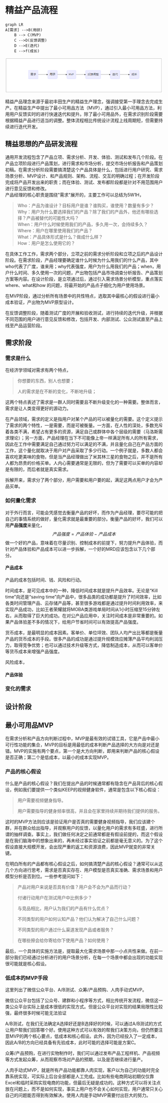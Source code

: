 # 精益产品流程

```mermaid
graph LR
A[需求] -->B(用研)
    B --> C(MVP)
    C -->D(反馈调整)
    D -->E(迭代)
    E -->f(成长)
```

![](/assets/精益产品流程.png)

精益产品理念来源于最初丰田生产的精益生产理念，强调接受第一手理念去完成生产。在精益生产中提出了最小可用品方法（MVP），通过引入最小可用品方法，利用用户反馈实时的进行快速迭代和提升。除了最小可用品外，在需求识别阶段需要根据精益产品进行适当的调整。整体流程相比传统设计流程上线周期短，但需要持续进行迭代开发。

## 精益思想的产品研发流程

通用开发流程包含了产品立项、需求分析、开发、体验、测试和发布几个阶段。在产品立项阶段进行产品策划，进行需求和市场分析，提交市场分析报告和产品策划初稿。在需求分析阶段需要搞清楚这个产品具体是什么，包括进行用户研究、需求场景分析、MVP设计、和产品规则、架构、流程、交互的明确过程；在开发阶段完成将产品开发出来的职责；而在体验、测试、发布都阶段都是针对不用范围用户进行意见反馈和修改。  
产品经理的核心职责是围绕"需求"展开的，主要工作可以总结为5W1H，

> Who：产品为谁设计？目标用户是谁？谁购买，谁使用？数量有多少？  
> Why：用户为什么要选择我们的产品？除了我们的产品外，他还有哪些选择？产品被替代的可能性大吗？  
> When：用户什么时候使用我们的产品，多久用一次，会持续多久？  
> Where：用户在哪里使用我们的产品？  
> What：产品具体形式是什么？做成什么样？  
> How：用户是怎么使用它的？

在具体工作工作，需求两个部分，立项之前的需求分析阶段和立项之后的产品设计阶段。在需求阶段，产品经理要确定谁什么时候为什么用我们的什么产品，其中who代表了广度，谁来用；why代表强度，用户为什么用我们的产品；when，用户什么时间、多久使用一次的问题，产出物包括产品市场调查分析报告、产品策划方案等内容。在设计阶段，是立项通过后，通过引入需求场景分析模型，重点落实where、what和how 的问题，将最开始的产品点子细化为用户使用场景。

在MVP阶段，通过分析所有场景中的共性特点，选取其中最核心的假设进行最小成本验证，产出物为MVP原型设计。

在反馈调整阶段，随着测试广度的开展和验收测试，进行持续的迭代升级，并根据不同范围的用户进行意见反馈和修改，包括开发、内部测试、公众测试直至产品上线至产品运营阶段。

## 需求阶段

### 需求是什么

在经济学领域对需求有两个特点，

> 你想要的东西，别人也想要；
>
> 人的需求是在不断的变化，不断地升级；

这两个特点表述了需求是一群人同时需要且不断升级变化的一种需要。整体而言，需求是让人类变得更好的源动力。

在产品领域，需求的定义是指用户对某个产品的可以被量化的需要。这个定义提示了需求的两个特性，一是需要，而是可被衡量。一方面，在人性的深处，多数充斥着各类不满，希望占有更多的资源，满足自己或群体中各个层级的需要（马洛斯需求理论）；另一方面，产品经理在当下不可能像上帝一样满足所有人的所有需求，因此在工作中需要满足自己通过努力可以满足的不满，并且量化自己在产品方面的工作，这个量化就取决于用户对产品采取了多少行动。一个例子就是，多数人都会喜欢吃更美味的食物，但是当产品经理做出了米其林三星的食物之后，并不是所有人都为昂贵的价格买单。人内心需要通常是无限的，但为了需要可以买单的内容却是有限的，而后者就是真实需求。

拆解开来，需求分了两个部分，用户需要和用户要的起，满足这两点用户才会为产品买单。

### 如何量化需求

对于外行而言，可能会凭感觉去衡量产品的好坏，而作为产品经理，要尽可能的把自己的事情系统的做好，量化需求就是最重要的部分。衡量产品的好坏，我们可以用**产品强度**来量化， 
$$
产品强度=产品体验-产品成本
$$
做一个好的产品，意味着在尽量识别、控制成本的前提下，努力提升产品体验，而针对产品体验和产品成本可以进一步拆解，一个好的MRD应该包含以下几个部分。

#### 产品成本

产品的成本包括时间、钱、风险和行动。

时间成本，是可见成本中的一种，降低时间成本就是提升产品效率。无论是“Kill time”向还是“saving time”向产品中，很多品类的成功都是提升了时间效率，比如各类时间管理产品、云存储产品等，甚至很多游戏都是通过提升时间利用效率，来实现产品成功，比如王者荣耀就将MOBA类游戏单局时间从1小时压缩至15分钟左右，从而取得了巨大的成功。在对公产品应用中，关注时间成本是非常重要的。如果产品体验差不多的情况下，给用户节省时间可以有效提高产品强度。

货币成本，是最明显的成本因素。客单价、单位坪效、团队人均产出比等都是衡量产品的货币成本的手段。很多产品的成功是通过提升规模效应摊薄产品平均利润压力，取得竞争优势；也可以通过技术升级等方式，降低制造成本，从而可以客单价等货币成本来增强产品强度。

风险成本，

#### 产品体验



### 变化的需求



## 设计阶段

## 最小可用品MVP

在需求分析和产品方向判断过程中，MVP是最有效的试错工具，它是产品中最小可行性功能的集合，MVP的目标是用最低的成本判断产品选择的大方向是对还是错。MVP的实施有两个要点，第一个是大方向判断，即用来判断产品的核心假设是否正确；第二个是低成本，以最小的成本实现MVP。

### 产品的核心假设

什么是产品的核心假设？我们在提出产品的时候通常都有隐含在产品背后的核心假设，例如我们要提供一个类似KEEP的视频健身软件，通常是包含以下核心假设：

> 用户需要视频健身指导。
>
> 用户需要指导的健身频率很高，并且会在家里持续并期待我们提供的服务。

这时的MVP方法则应该是验证用户是否真的需要健身视频指导，我们应该建个群，并在群众给出指导，并观察用户的反馈，以量化用户的需求有多旺盛，进行所谓的抽样调查。事实上，我们做任何决定之前通常都是有假设前提的，而这个假设是在我们脑海中的想象出来的，再未经过事实验证之前都是毫无意义的。为了这个假设直接大规模开发，会出现严重的返工和资源浪费，因此MVP就变的非常关键。

在明白所有的产品都有核心假设之后，如何搞清楚产品的核心假设？通常可以从这几个方向进行思考，需求是否真实存在、用户模型是否真实准确、需求场景和用户模型分析是否到位。一些参考提问如下：

> 产品对用户来说是否具有价值？用户会不会为产品而行动？
>
> 付诸行动用户在测试用户中比例多少？
>
> 与竞品相比，用户认为我们的产品有什么优点？
>
> 不同类型的用户如何认知产品？他们认为解决了自己什么问题？
>
> 不同类型的用户通过什么渠道发现产品或者服务？
>
> 在哪些擦会给你寄给你下使用产品？如何使用？

最后，一个具体的实施方法是，提取最大化需求场景中那一小点共性来做。在前一部分我们已经通过分析进行的用户场景分析，在每一个场景中都会出现的功能实现很可能就是核心假设。

### 低成本的MVP手段

这里列出了微信公众平台、A/B测试、众筹/产品预购、人肉手动式MVP。

微信公众平台包括了公众号、建群和小程序等方式，相比传统开发流程，微信这一类公众平台实际上是成本很低的实现方式。但是公众平台对实现的结果局限性比较强，最终很多时候可能无法验证

A/B测试，在我们无法确定A选择好还是B选择好的时候，可以通过A/B测试的方式让用户帮我们回答哪个好。使用这种方式可以有效的帮我们决策方向，但仍然要注意MVP的两个核心要点，低成本和核心假设。此外，因为已经投入了一定成本，因此A/B的方向已经具备有先验成本，此时可能的选择可能是方案C。

众筹/产品预购，在进行实物制作时，我们可以通过发布产品工程样机、产品视频等方式发起众筹，从而观察市场对产品的预期，以及是否继续进行量产。

人肉手动式MVP，就是所有产品功能都靠人肉实现，客户以为自己的功能时完全靠系统实现，可实际上后台全部都是人工完成。比如有些电商网站初期仅仅靠Excel和临时采购实现电商的功能，但最后无疑是成功的。这种方式可以将关注点放在问题上，而不是如何实现，事实上用户也不会关心如何实现，用户通常只关心自己的问题能否得到有效解决。使用人肉是手动MVP需要付出巨大的努力。

